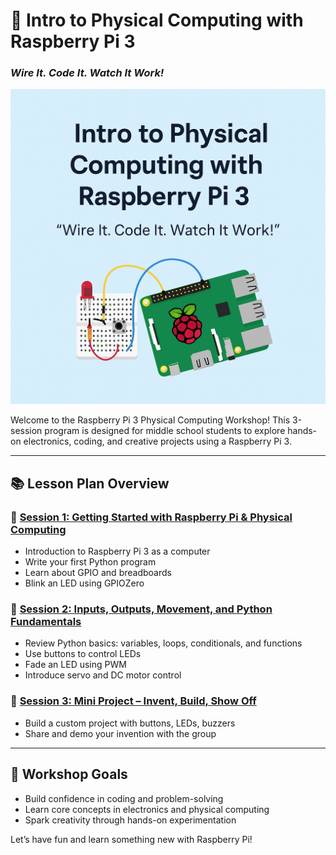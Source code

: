 # 🔧 Intro to Physical Computing with Raspberry Pi 3
### *Wire It. Code It. Watch It Work!*

![Physical Computing Banner](images/physical_computing_banner.png)

Welcome to the Raspberry Pi 3 Physical Computing Workshop! This 3-session program is designed for middle school students to explore hands-on electronics, coding, and creative projects using a Raspberry Pi 3.

---

## 📚 Lesson Plan Overview

### 🔹 [Session 1: Getting Started with Raspberry Pi & Physical Computing](./Session1_RPi3_Updated_PhysicalComputing.md)
- Introduction to Raspberry Pi 3 as a computer
- Write your first Python program
- Learn about GPIO and breadboards
- Blink an LED using GPIOZero

### 🔹 [Session 2: Inputs, Outputs, Movement, and Python Fundamentals](./Session2_RPi3_InputsOutputs.md)
- Review Python basics: variables, loops, conditionals, and functions
- Use buttons to control LEDs
- Fade an LED using PWM
- Introduce servo and DC motor control

### 🔹 [Session 3: Mini Project – Invent, Build, Show Off](./Session3_RPi3_MiniProject.md)
- Build a custom project with buttons, LEDs, buzzers
- Share and demo your invention with the group

---

## 🎯 Workshop Goals
- Build confidence in coding and problem-solving
- Learn core concepts in electronics and physical computing
- Spark creativity through hands-on experimentation

Let’s have fun and learn something new with Raspberry Pi!
